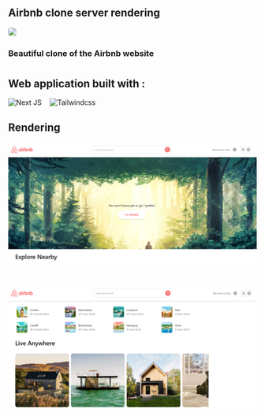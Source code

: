 ## **Airbnb clone server rendering**

<div><img src="https://iconape.com/wp-content/files/hk/370521/png/370521.png" style="width: 30px; border-radius: 4px;" /></div>

### Beautiful clone of the Airbnb website

#

## Web application built with :

<span style="margin-bottom: 10px"></span>

<!--
 : Badge Technologies
--->

![Next JS](https://img.shields.io/badge/Next-black?style=for-the-badge&logo=next.js&logoColor=white) <span style="margin-left: 12px"></span> ![Tailwindcss](https://img.shields.io/badge/tailwindcss-%2338B2AC.svg?style=for-the-badge&logo=tailwind-css&logoColor=white)

## **Rendering**

<img src="./styles/images/cover-git-readme.png" />

#

<img src="./styles/images/cover2-git-readme.png" />
